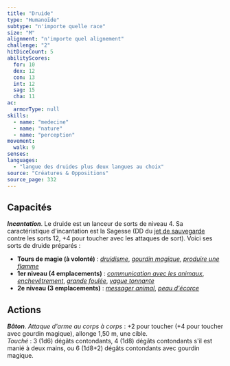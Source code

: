 ```yaml
---
title: "Druide"
type: "Humanoïde"
subtype: "n'importe quelle race"
size: "M"
alignment: "n'importe quel alignement"
challenge: "2"
hitDiceCount: 5
abilityScores:
  for: 10
  dex: 12
  con: 13
  int: 12
  sag: 15
  cha: 11
ac: 
  armorType: null
skills: 
  - name: "medecine"
  - name: "nature"
  - name: "perception"
movement: 
  walk: 9
senses: 
languages: 
  - "langue des druides plus deux langues au choix"
source: "Créatures & Oppositions"
source_page: 332
---
```

## Capacités
_**Incantation**_. Le druide est un lanceur de sorts de niveau 4. Sa caractéristique d'incantation est la Sagesse (DD du [jet de sauvegarde](/utiliser-les-caracteristiques#jets-de-sauvegarde) contre les sorts 12, +4 pour toucher avec les attaques de sort). Voici ses sorts de druide préparés :
* **Tours de magie (à volonté)** : [_druidisme_](/grimoire/druidisme), [_gourdin magique_](/grimoire/gourdin-magique), [_produire une flamme_](/grimoire/produire-une-flamme)
* **1er niveau (4 emplacements)** : [_communication avec les animaux_](/grimoire/communication-avec-les-animaux), [_enchevêtrement_](/grimoire/enchevetrement), [_grande foulée_](/grimoire/grande-foulee), [_vague tonnante_](/grimoire/vague-tonnante)
* **2e niveau (3 emplacements)** : [_messager animal_](/grimoire/messager-animal), [_peau d'écorce_](/grimoire/peau-d-ecorce/)

## Actions
_**Bâton**_. _Attaque d'arme au corps à corps_ : +2 pour toucher (+4 pour toucher avec gourdin magique), allonge 1,50 m, une cible.  
_Touché_ : 3 (1d6) dégâts contondants, 4 (1d8) dégâts contondants s'il est manié à deux mains, ou 6 (1d8+2) dégâts contondants avec gourdin magique.
